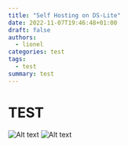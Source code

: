 ```yaml
---
title: "Self Hosting on DS-Lite"
date: 2022-11-07T19:46:48+01:00
draft: false
authors:
  - lionel
categories: test
tags:
  - test
summary: test
---
```


# TEST
![Alt text](./devopsblog.svg)
![Alt text](./DALL%C2%B7E%202022-11-07%2020.07.09%20-%20Self%20Hosting.png)
